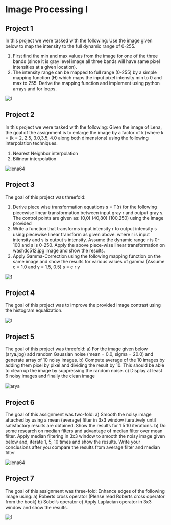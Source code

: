 # Image Processing I

## Project 1
In this project we were tasked with the following: 
Use the image given below to map the intensity to the full dynamic range of 0-255.
1. First find the min and max values from the image for one of the three bands (since it is gray level
image all three bands will have same pixel intensities at a given location).
2. The intensity range can be mapped to full range (0-255) by a simple mapping function (H) which
maps the input pixel intensity min to 0 and max to 255. Derive the mapping function and
implement using python arrays and for loops.

![1](https://user-images.githubusercontent.com/62857780/145594456-e107ed3a-f3f9-40ad-8e3c-f3ecd736fb38.png)

## Project 2
In this project we were tasked with the following: 
Given the image of Lena, the goal of the assignment is to enlarge the image by a factor of k (where k = (k = 2,
2.5, 3.0,3.5, 4.0 along both dimensions) using the following interpolation techniques.
1. Nearest Neighbor interpolation
2. Bilinear interpolation

![lena64](https://user-images.githubusercontent.com/62857780/145594684-14f7c8b1-4db7-4cd9-a8be-0897f7d3300b.jpg)

## Project 3
The goal of this project was threefold:
1. Derive piece wise transformation equations s = T(r) for the following piecewise linear
transformation between input gray r and output gray s. The control points are given as: (0,0)
(40,80) (100,250) using the image provided
2. Write a function that transforms input intensity r to output intensity s using piecewise linear
transform as given above. where r is input intensity and s is output s intensity. Assume the
dynamic range r is 0-100 and s is 0-250. Apply the above piece-wise linear transformation on
washdc512.jpg image and show the results.
3. Apply Gamma-Correction using the following mapping function on the same image and show
the results for various values of gamma (Assume c = 1.0 and γ = 1.5, 0.5) s = c r γ

![1](https://user-images.githubusercontent.com/62857780/145594456-e107ed3a-f3f9-40ad-8e3c-f3ecd736fb38.png)

## Project 4
The goal of this project was to improve the provided image contrast using the
histogram equalization.

![1](https://user-images.githubusercontent.com/62857780/145594456-e107ed3a-f3f9-40ad-8e3c-f3ecd736fb38.png)

## Project 5
The goal of this project was threefold:
a) For the image given below (arya.jpg) add random Gaussian noise (mean = 0.0, sigma = 20.0) and
generate array of 10 noisy images.
b) Compute average of the 10 images by adding them pixel by pixel and dividing the result by 10. This
should be able to clean up the image by suppressing the random noise.
c) Display at least 6 noisy images and finally the clean image

![arya](https://user-images.githubusercontent.com/62857780/145595201-7ea842e8-787c-442f-8c18-d8b39f8cd525.jpg)

## Project 6
The goal of this assignment was two-fold:
a) Smooth the noisy image attached by using a mean (average) filter in 3x3 window iteratively until
satisfactory results are obtained. Show the results for 1 5 10 iterations.
b) Do some research on median filters and advantage of median filter over mean filter. Apply median
filtering in 3x3 window to smooth the noisy image given below and, iterate 1, 5, 10 times and show the
results. Write your conclusions after you compare the results from average filter and median filter

![lena64](https://user-images.githubusercontent.com/62857780/145594684-14f7c8b1-4db7-4cd9-a8be-0897f7d3300b.jpg)

## Project 7
The goal of this assignment was three-fold:
Enhance edges of the following image using:
a) Roberts cross operator (Please read Roberts cross operator from the book)
b) Sobel’s operator
c) Apply Laplacian operator in 3x3 window and show the results.

![1](https://user-images.githubusercontent.com/62857780/145594456-e107ed3a-f3f9-40ad-8e3c-f3ecd736fb38.png)


